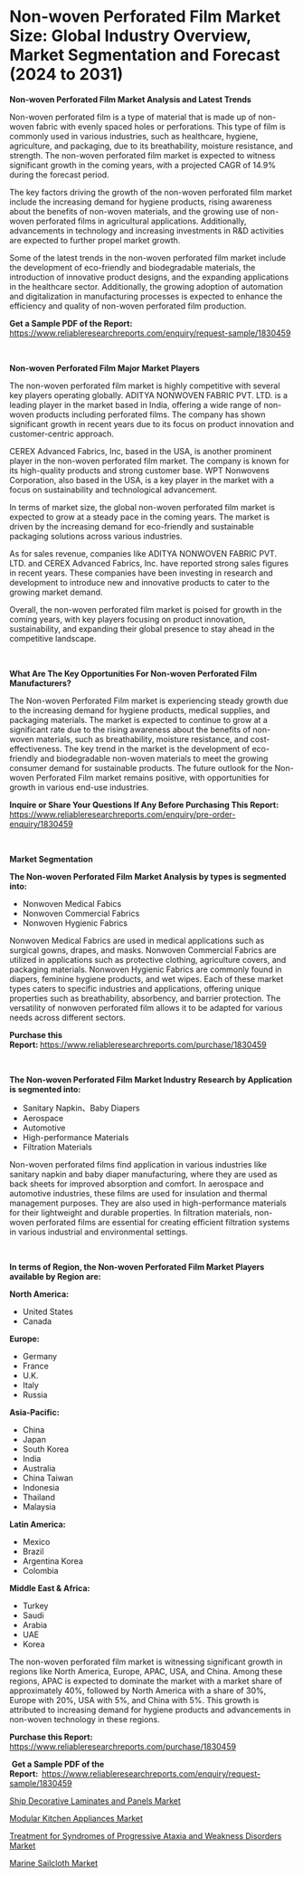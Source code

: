 <p><h1>Non-woven Perforated Film Market Size: Global Industry Overview, Market Segmentation and Forecast (2024 to 2031)</h1></p><p><strong>Non-woven Perforated Film Market Analysis and Latest Trends</strong></p>
<p><p>Non-woven perforated film is a type of material that is made up of non-woven fabric with evenly spaced holes or perforations. This type of film is commonly used in various industries, such as healthcare, hygiene, agriculture, and packaging, due to its breathability, moisture resistance, and strength. The non-woven perforated film market is expected to witness significant growth in the coming years, with a projected CAGR of 14.9% during the forecast period.</p><p>The key factors driving the growth of the non-woven perforated film market include the increasing demand for hygiene products, rising awareness about the benefits of non-woven materials, and the growing use of non-woven perforated films in agricultural applications. Additionally, advancements in technology and increasing investments in R&D activities are expected to further propel market growth.</p><p>Some of the latest trends in the non-woven perforated film market include the development of eco-friendly and biodegradable materials, the introduction of innovative product designs, and the expanding applications in the healthcare sector. Additionally, the growing adoption of automation and digitalization in manufacturing processes is expected to enhance the efficiency and quality of non-woven perforated film production.</p></p>
<p><strong>Get a Sample PDF of the Report:&nbsp;</strong> <a href="https://www.reliableresearchreports.com/enquiry/request-sample/1830459">https://www.reliableresearchreports.com/enquiry/request-sample/1830459</a></p>
<p>&nbsp;</p>
<p><strong>Non-woven Perforated Film Major Market Players</strong></p>
<p><p>The non-woven perforated film market is highly competitive with several key players operating globally. ADITYA NONWOVEN FABRIC PVT. LTD. is a leading player in the market based in India, offering a wide range of non-woven products including perforated films. The company has shown significant growth in recent years due to its focus on product innovation and customer-centric approach.</p><p>CEREX Advanced Fabrics, Inc, based in the USA, is another prominent player in the non-woven perforated film market. The company is known for its high-quality products and strong customer base. WPT Nonwovens Corporation, also based in the USA, is a key player in the market with a focus on sustainability and technological advancement.</p><p>In terms of market size, the global non-woven perforated film market is expected to grow at a steady pace in the coming years. The market is driven by the increasing demand for eco-friendly and sustainable packaging solutions across various industries.</p><p>As for sales revenue, companies like ADITYA NONWOVEN FABRIC PVT. LTD. and CEREX Advanced Fabrics, Inc. have reported strong sales figures in recent years. These companies have been investing in research and development to introduce new and innovative products to cater to the growing market demand.</p><p>Overall, the non-woven perforated film market is poised for growth in the coming years, with key players focusing on product innovation, sustainability, and expanding their global presence to stay ahead in the competitive landscape.</p></p>
<p>&nbsp;</p>
<p><strong>What Are The Key Opportunities For Non-woven Perforated Film Manufacturers?</strong></p>
<p><p>The Non-woven Perforated Film market is experiencing steady growth due to the increasing demand for hygiene products, medical supplies, and packaging materials. The market is expected to continue to grow at a significant rate due to the rising awareness about the benefits of non-woven materials, such as breathability, moisture resistance, and cost-effectiveness. The key trend in the market is the development of eco-friendly and biodegradable non-woven materials to meet the growing consumer demand for sustainable products. The future outlook for the Non-woven Perforated Film market remains positive, with opportunities for growth in various end-use industries.</p></p>
<p><strong>Inquire or Share Your Questions If Any Before Purchasing This Report:</strong> <a href="https://www.reliableresearchreports.com/enquiry/pre-order-enquiry/1830459">https://www.reliableresearchreports.com/enquiry/pre-order-enquiry/1830459</a></p>
<p>&nbsp;</p>
<p><strong>Market Segmentation</strong></p>
<p><strong>The Non-woven Perforated Film Market Analysis by types is segmented into:</strong></p>
<p><ul><li>Nonwoven Medical Fabics</li><li>Nonwoven Commercial Fabrics</li><li>Nonwoven Hygienic Fabrics</li></ul></p>
<p><p>Nonwoven Medical Fabrics are used in medical applications such as surgical gowns, drapes, and masks. Nonwoven Commercial Fabrics are utilized in applications such as protective clothing, agriculture covers, and packaging materials. Nonwoven Hygienic Fabrics are commonly found in diapers, feminine hygiene products, and wet wipes. Each of these market types caters to specific industries and applications, offering unique properties such as breathability, absorbency, and barrier protection. The versatility of nonwoven perforated film allows it to be adapted for various needs across different sectors.</p></p>
<p><strong>Purchase this Report:&nbsp;</strong><a href="https://www.reliableresearchreports.com/purchase/1830459">https://www.reliableresearchreports.com/purchase/1830459</a></p>
<p>&nbsp;</p>
<p><strong>The Non-woven Perforated Film Market Industry Research by Application is segmented into:</strong></p>
<p><ul><li>Sanitary Napkin、Baby Diapers</li><li>Aerospace</li><li>Automotive</li><li>High-performance Materials</li><li>Filtration Materials</li></ul></p>
<p><p>Non-woven perforated films find application in various industries like sanitary napkin and baby diaper manufacturing, where they are used as back sheets for improved absorption and comfort. In aerospace and automotive industries, these films are used for insulation and thermal management purposes. They are also used in high-performance materials for their lightweight and durable properties. In filtration materials, non-woven perforated films are essential for creating efficient filtration systems in various industrial and environmental settings.</p></p>
<p>&nbsp;</p>
<p><strong>In terms of Region, the Non-woven Perforated Film Market Players available by Region are:</strong></p>
<p>
    <p> <strong> North America: </strong>
        <ul>
            <li>United States</li>
            <li>Canada</li>
        </ul>
        </p> 
    <p> <strong> Europe: </strong>
        <ul>
            <li>Germany</li>
            <li>France</li>
            <li>U.K.</li>
            <li>Italy</li>
            <li>Russia</li>
        </ul>
        </p> 
    <p> <strong> Asia-Pacific: </strong>
        <ul>
            <li>China</li>
            <li>Japan</li>
            <li>South Korea</li>
            <li>India</li>
            <li>Australia</li>
            <li>China Taiwan</li>
            <li>Indonesia</li>
            <li>Thailand</li>
            <li>Malaysia</li>
        </ul>
        </p> 
    <p> <strong> Latin America: </strong>
        <ul>
            <li>Mexico</li>
            <li>Brazil</li>
            <li>Argentina Korea</li>
            <li>Colombia</li>
        </ul>
        </p> 
    <p> <strong> Middle East & Africa: </strong>
        <ul>
            <li>Turkey</li>
            <li>Saudi</li>
            <li>Arabia</li>
            <li>UAE</li>
            <li>Korea</li>
        </ul>
    </p>
    </p>
<p><p>The non-woven perforated film market is witnessing significant growth in regions like North America, Europe, APAC, USA, and China. Among these regions, APAC is expected to dominate the market with a market share of approximately 40%, followed by North America with a share of 30%, Europe with 20%, USA with 5%, and China with 5%. This growth is attributed to increasing demand for hygiene products and advancements in non-woven technology in these regions.</p></p>
<p><strong>Purchase this Report: </strong><a href="https://www.reliableresearchreports.com/purchase/1830459">https://www.reliableresearchreports.com/purchase/1830459</a></p>
<p>&nbsp;<strong>Get a Sample PDF of the Report:&nbsp;&nbsp;</strong><a href="https://www.reliableresearchreports.com/enquiry/request-sample/1830459">https://www.reliableresearchreports.com/enquiry/request-sample/1830459</a></p>
<p><strong></strong></p>
<p><p><a href="https://github.com/myacatherineblakecaczo9vcsw/Market-Research-Report-List-1/blob/main/ship-decorative-laminates-and-panels-market.md">Ship Decorative Laminates and Panels Market</a></p><p><a href="https://issuu.com/reportprime-2/docs/modular-kitchen-appliances-market-size-2030.pptx">Modular Kitchen Appliances Market</a></p><p><a href="https://issuu.com/reportprime-2/docs/treatment-for-syndromes-of-progressive-ataxia-and-">Treatment for Syndromes of Progressive Ataxia and Weakness Disorders Market</a></p><p><a href="https://github.com/okotobwrhuteie/Market-Research-Report-List-1/blob/main/marine-sailcloth-market.md">Marine Sailcloth Market</a></p></p>